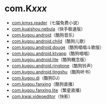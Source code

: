 # com.K*xxx*

- [com.kmxs.reader](./com.kmxs.reader/readme.md)（七猫免费小说）
- [com.kuaishou.nebula](./com.kuaishou.nebula/readme.md)（快手极速版）
- [com.kugou.android](./com.kugou.android/readme.md)（酷狗音乐）
- [com.kugou.android.child](./com.kugou.android.child/readme.md)（酷狗儿歌）
- [com.kugou.android.douge](./com.kugou.android.douge/readme.md)（酷狗唱唱斗歌版）
- [com.kugou.android.ktvapp](./com.kugou.android.ktvapp/readme.md)（酷狗唱唱）
- [com.kugou.android.lite](./com.kugou.android.lite/readme.md)（酷狗概念版）
- [com.kugou.android.ringtone](./com.kugou.android.ringtone/readme.md)（酷狗铃声）
- [com.kugou.android.tingshu](./com.kugou.android.tingshu/readme.md)（酷狗听书）
- [com.kugou.dj](./com.kugou.dj/readme.md)（酷狗DJ）
- [com.kugou.fanxing](./com.kugou.fanxing/readme.md)（酷狗直播）
- [com.kugou.fanxing.lite](./com.kugou.fanxing.lite/readme.md)（繁星直播）
- [com.kwai.videoeditor](./com.kwai.videoeditor/readme.md)（快影）